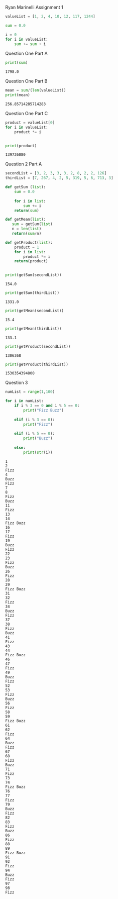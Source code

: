 
Ryan Marinelli
Assignment 1 


```python
valueList = [1, 2, 4, 10, 12, 117, 1244]
```


```python
sum = 0.0
```


```python
i = 0
for i in valueList:
    sum += sum + i
```

Question One Part A


```python
print(sum)
```

    1798.0
    

Question One Part B 



```python
mean = sum/(len(valueList))
print(mean)
```

    256.85714285714283
    

Question One Part C 



```python
product = valueList[0]
for i in valueList:
    product *= i
    
```


```python
print(product)
```

    139726080
    

Question 2 Part A


```python
secondList = [3, 2, 3, 3, 3, 2, 8, 2, 2, 126]
thirdList = [7, 267, 4, 2, 5, 319, 5, 6, 713, 3]
```


```python
def getSum (list):
    sum = 0.0
    
    for i in list:
        sum += i
    return(sum)

def getMean(list):
   sum = getSum(list)
   n = len(list)
   return(sum/n)

def getProduct(list):
    product = 1
    for i in list:
        product *= i
    return(product)
    
```


```python
print(getSum(secondList))
```

    154.0
    


```python
print(getSum(thirdList))
```

    1331.0
    


```python
print(getMean(secondList))
```

    15.4
    


```python
print(getMean(thirdList))
```

    133.1
    


```python
print(getProduct(secondList))
```

    1306368
    


```python
print(getProduct(thirdList))
```

    1530354394800
    

Question 3


```python
numList = range(1,100)
```


```python
for i in numList:
    if i % 3 == 0 and i % 5 == 0:
        print("Fizz Buzz")
    
    elif (i % 3 == 0):
        print("Fizz")
        
    elif (i % 5 == 0):
        print("Buzz")
        
    else:
        print(str(i))
```

    1
    2
    Fizz
    4
    Buzz
    Fizz
    7
    8
    Fizz
    Buzz
    11
    Fizz
    13
    14
    Fizz Buzz
    16
    17
    Fizz
    19
    Buzz
    Fizz
    22
    23
    Fizz
    Buzz
    26
    Fizz
    28
    29
    Fizz Buzz
    31
    32
    Fizz
    34
    Buzz
    Fizz
    37
    38
    Fizz
    Buzz
    41
    Fizz
    43
    44
    Fizz Buzz
    46
    47
    Fizz
    49
    Buzz
    Fizz
    52
    53
    Fizz
    Buzz
    56
    Fizz
    58
    59
    Fizz Buzz
    61
    62
    Fizz
    64
    Buzz
    Fizz
    67
    68
    Fizz
    Buzz
    71
    Fizz
    73
    74
    Fizz Buzz
    76
    77
    Fizz
    79
    Buzz
    Fizz
    82
    83
    Fizz
    Buzz
    86
    Fizz
    88
    89
    Fizz Buzz
    91
    92
    Fizz
    94
    Buzz
    Fizz
    97
    98
    Fizz
    
